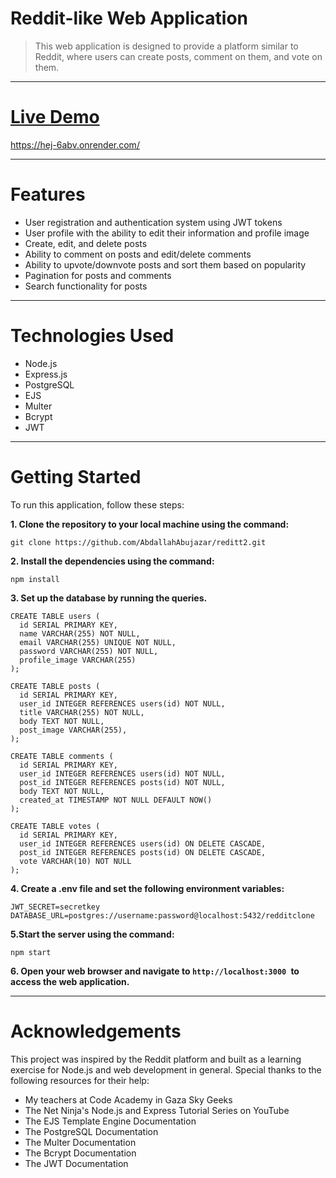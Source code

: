 # Reddit-like Web Application
> This web application is designed to provide a platform similar to Reddit, where users can create posts, comment on them, and vote on them.


---

# [Live Demo](https://hej-6abv.onrender.com/)
https://hej-6abv.onrender.com/


---

# Features

* User registration and authentication system using JWT tokens
* User profile with the ability to edit their information and profile image
* Create, edit, and delete posts
* Ability to comment on posts and edit/delete comments
* Ability to upvote/downvote posts and sort them based on popularity
* Pagination for posts and comments
* Search functionality for posts


---

# Technologies Used
* Node.js
* Express.js
* PostgreSQL
* EJS
* Multer
* Bcrypt
* JWT



---

# Getting Started
To run this application, follow these steps:

**1. Clone the repository to your local machine using the command:**
```
git clone https://github.com/AbdallahAbujazar/reditt2.git
```

**2. Install the dependencies using the command:**

```
npm install
```
**3. Set up the database by running the queries.**

```
CREATE TABLE users (
  id SERIAL PRIMARY KEY,
  name VARCHAR(255) NOT NULL,
  email VARCHAR(255) UNIQUE NOT NULL,
  password VARCHAR(255) NOT NULL,
  profile_image VARCHAR(255)
);

CREATE TABLE posts (
  id SERIAL PRIMARY KEY,
  user_id INTEGER REFERENCES users(id) NOT NULL,
  title VARCHAR(255) NOT NULL,
  body TEXT NOT NULL,
  post_image VARCHAR(255),
);

CREATE TABLE comments (
  id SERIAL PRIMARY KEY,
  user_id INTEGER REFERENCES users(id) NOT NULL,
  post_id INTEGER REFERENCES posts(id) NOT NULL,
  body TEXT NOT NULL,
  created_at TIMESTAMP NOT NULL DEFAULT NOW()
);

CREATE TABLE votes (
  id SERIAL PRIMARY KEY,
  user_id INTEGER REFERENCES users(id) ON DELETE CASCADE,
  post_id INTEGER REFERENCES posts(id) ON DELETE CASCADE,
  vote VARCHAR(10) NOT NULL
);
```

**4. Create a .env file and set the following environment variables:**
```
JWT_SECRET=secretkey
DATABASE_URL=postgres://username:password@localhost:5432/redditclone

```

**5.Start the server using the command:**
```
npm start
```

**6. Open your web browser and navigate to `http://localhost:3000 `to access the web application.**

---

# Acknowledgements
This project was inspired by the Reddit platform and built as a learning exercise for Node.js and web development in general. Special thanks to the following resources for their help:

* My teachers at Code Academy in Gaza Sky Geeks
* The Net Ninja's Node.js and Express Tutorial Series on YouTube
* The EJS Template Engine Documentation
* The PostgreSQL Documentation
* The Multer Documentation
* The Bcrypt Documentation
* The JWT Documentation



